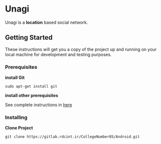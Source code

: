 # Unagi

Unagi is a **location** based social network.

## Getting Started

These instructions will get you a copy of the project up and running on your local machine for development and testing purposes.

### Prerequisites

**install Git**

```
sudo apt-get install git
```

**install other prerequisites**

See complete instructions in [here](https://facebook.github.io/react-native/)

### Installing

**Clone Project**

```
git clone https://gitlab.rdcint.ir/CollegeNumber05/Android.git
```
